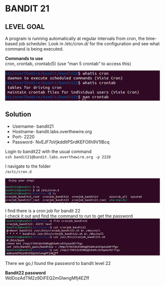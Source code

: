 # BANDIT 21

## LEVEL GOAL

A program is running automatically at regular intervals from cron, the time-based job scheduler. Look in /etc/cron.d/ for the configuration and see what command is being executed.

**Commands to use**\
cron, crontab, crontab(5) (use “man 5 crontab” to access this)

![commands](image.png)

## Solution
* Username- bandit21
* Hostname- bandit.labs.overthewire.org
* Port- 2220
* Password- NvEJF7oVjkddltPSrdKEFOllh9V1IBcq

Login to bandit22 with the usual command \
      `ssh bandit21@bandit.labs.overthewire.org -p 2220`
      
I navigate to the folder\
      `/ectc/cron.d`

![cronjob](image-1.png)

I find there is a cron job for bandit 22\
I check it out and find the command to run to get the password\
![password](image-2.png)

There we go,I found the password to bandit level 22

**Bandit22 password**\
WdDozAdTM2z9DiFEQ2mGlwngMfj4EZff
